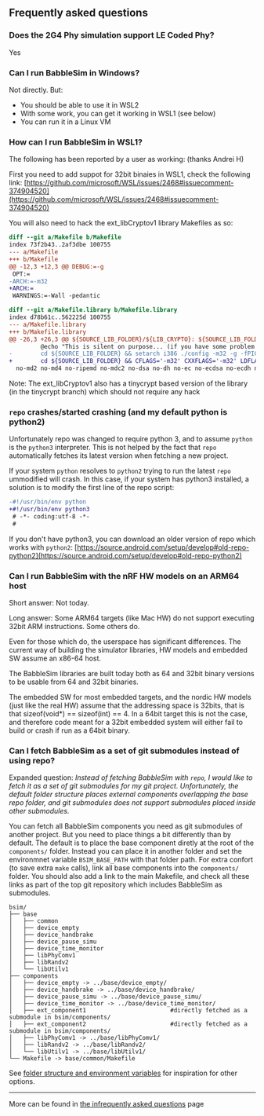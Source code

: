 ## Frequently asked questions

### Does the 2G4 Phy simulation support LE Coded Phy?

Yes

### Can I run BabbleSim in Windows?

Not directly. But:

* You should be able to use it in WSL2
* With some work, you can get it working in WSL1 (see below)
* You can run it in a Linux VM

### How can I run BabbleSim in WSL1?

The following has been reported by a user as working:
(thanks Andrei H)

First you need to add suppot for 32bit binaies in WSL1, check the following link:
[https://github.com/microsoft/WSL/issues/2468#issuecomment-374904520](https://github.com/microsoft/WSL/issues/2468#issuecomment-374904520)

You will also need to hack the ext_libCryptov1 library Makefiles as so:

```diff
diff --git a/Makefile b/Makefile
index 73f2b43..2af3dbe 100755
--- a/Makefile
+++ b/Makefile
@@ -12,3 +12,3 @@ DEBUG:=-g
 OPT:=
-ARCH:=-m32
+ARCH:=
 WARNINGS:=-Wall -pedantic

diff --git a/Makefile.library b/Makefile.library
index d78b61c..562225d 100755
--- a/Makefile.library
+++ b/Makefile.library
@@ -26,3 +26,3 @@ ${SOURCE_LIB_FOLDER}/${LIB_CRYPTO}: ${SOURCE_LIB_FOLDER}
         @echo "This is silent on purpose... (if you have some problem compiling it, run these by hand:"
-        cd ${SOURCE_LIB_FOLDER} && setarch i386 ./config -m32 -g -fPIC no-idea no-camellia no-seed no-bf no-cast no-rc2 no-rc4 no-rc5 \
+        cd ${SOURCE_LIB_FOLDER} && CFLAGS='-m32' CXXFLAGS='-m32' LDFLAGS='-m32' ./config -m32 -L/usr/lib32 -g -fPIC no-idea no-camellia no-seed no-bf no-cast no-rc2 no-rc4 no-rc5 \
  no-md2 no-md4 no-ripemd no-mdc2 no-dsa no-dh no-ec no-ecdsa no-ecdh no-sock no-ssl2 no-ssl3 no-err no-krb5 no-engine no-hw >& /dev/null \
```
Note: The ext_libCryptov1 also has a tinycrypt based version of the library (in the tinycrypt branch) which should not require any hack


### `repo` crashes/started crashing (and my default python is python2)

Unfortunately repo was changed to require python 3, and to assume `python` is the `python3` interpreter.
This is not helped by the fact that `repo` automatically fetches its latest version when fetching a new project.

If your system `python` resolves to `python2` trying to run the latest `repo` ummodified will crash.
In this case, if your system has python3 installed, a solution is to modify the first line of the repo script:
```diff
-#!/usr/bin/env python
+#!/usr/bin/env python3
 # -*- coding:utf-8 -*-
 #
```

If you don't have python3, you can download an older version of repo which works with `python2`:
[https://source.android.com/setup/develop#old-repo-python2](https://source.android.com/setup/develop#old-repo-python2)

### Can I run BabbleSim with the nRF HW models on an ARM64 host

Short answer: Not today.

Long answer: Some ARM64 targets (like Mac HW) do not support executing 32bit ARM instructions. Some others do.

Even for those which do, the userspace has significant differences. The current way of building the simulator libraries, HW models and embedded SW
assume an x86-64 host.

The BabbleSim libraries are built today both as 64 and 32bit binary versions to be usable from 64 and 32bit binaries.

The embedded SW for most embedded targets, and the nordic HW models (just like the real HW) assume that the addressing space is 32bits, that is that sizeof(void*) == sizeof(int) == 4. In a 64bit target this is not the case, and therefore code meant for a 32bit embedded system will either fail to build or crash if run as a 64bit binary.


### Can I fetch BabbleSim as a set of git submodules instead of using repo?

Expanded question: *Instead of fetching BabbleSim with `repo`, I would like to fetch it as a set of git submodules for my git project.
Unfortunately, the default folder structure places external components overlapping the base repo folder, and git submodules does not
support submodules placed inside other submodules.*

You can fetch all BabbleSim components you need as git submodules of another project. But you need to place things a bit differently than by default.
The default is to place the base component diretly at the root of the `components/` folder. Instead you can place it in another folder and set the environmnet
variable `BSIM_BASE_PATH` with that folder path. For extra confort (to save extra `make` calls), link all base components into the `components/` folder.
You should also add a link to the main Makefile, and check all these links as part of the top git repository which includes BabbleSim as submodules.


```
bsim/
├── base
│   ├── common
│   ├── device_empty
│   ├── device_handbrake
│   ├── device_pause_simu
│   ├── device_time_monitor
│   ├── libPhyComv1
│   ├── libRandv2
│   └── libUtilv1
├── components
│   ├── device_empty -> ../base/device_empty/
│   ├── device_handbrake -> ../base/device_handbrake/
│   ├── device_pause_simu -> ../base/device_pause_simu/
│   ├── device_time_monitor -> ../base/device_time_monitor/
│   ├── ext_component1                        #directly fetched as a submodule in bsim/components/
│   ├── ext_component2                        #directly fetched as a submodule in bsim/components/
│   ├── libPhyComv1 -> ../base/libPhyComv1/
│   ├── libRandv2 -> ../base/libRandv2/
│   └── libUtilv1 -> ../base/libUtilv1/
└── Makefile -> base/common/Makefile
```

See [folder structure and environment variables](folder_structure_and_env.md) for inspiration for other options.

---------------------------

More can be found in [the infrequently asked questions](ifaq.md) page